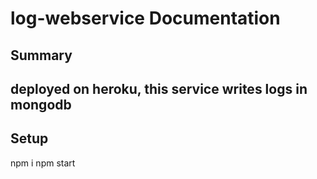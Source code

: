 ﻿log-webservice Documentation
======================
Summary
-------
deployed on heroku, this service writes logs in mongodb
------------
Setup
-------
npm i
npm start


